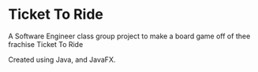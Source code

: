 # Ticket To Ride

A Software Engineer class group project to make a board game off of thee frachise Ticket To Ride

Created using Java, and JavaFX.
